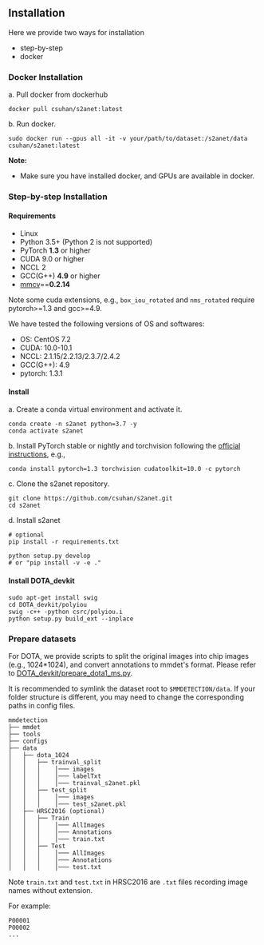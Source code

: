 ## Installation

Here we provide two ways for installation
* step-by-step
* docker

### Docker Installation

a. Pull docker from dockerhub
```
docker pull csuhan/s2anet:latest
```

b. Run docker.
```
sudo docker run --gpus all -it -v your/path/to/dataset:/s2anet/data csuhan/s2anet:latest
```

**Note:**
* Make sure you have installed docker, and GPUs are available in docker.

### Step-by-step Installation

#### Requirements

- Linux
- Python 3.5+ (Python 2 is not supported)
- PyTorch **1.3** or higher
- CUDA 9.0 or higher
- NCCL 2
- GCC(G++) **4.9** or higher
- [mmcv](https://github.com/open-mmlab/mmcv)==**0.2.14**

Note some cuda extensions, e.g., ```box_iou_rotated``` and ```nms_rotated``` require pytorch>=1.3 and gcc>=4.9.

We have tested the following versions of OS and softwares:

- OS:  CentOS 7.2
- CUDA: 10.0-10.1
- NCCL: 2.1.15/2.2.13/2.3.7/2.4.2
- GCC(G++): 4.9
- pytorch: 1.3.1

#### Install

a. Create a conda virtual environment and activate it.

```shell
conda create -n s2anet python=3.7 -y
conda activate s2anet
```

b. Install PyTorch stable or nightly and torchvision following the [official instructions](https://pytorch.org/), e.g.,

```shell
conda install pytorch=1.3 torchvision cudatoolkit=10.0 -c pytorch
```

c. Clone the s2anet repository.

```shell
git clone https://github.com/csuhan/s2anet.git
cd s2anet
```

d. Install s2anet

```shell
# optional
pip install -r requirements.txt

python setup.py develop
# or "pip install -v -e ."
```

#### Install DOTA_devkit
```
sudo apt-get install swig
cd DOTA_devkit/polyiou
swig -c++ -python csrc/polyiou.i
python setup.py build_ext --inplace
```

### Prepare datasets

For DOTA, we provide scripts to split the original images into chip images (e.g., 1024*1024), and convert annotations to mmdet's format. Please refer to [DOTA_devkit/prepare_dota1_ms.py](../DOTA_devkit/prepare_dota1_ms.py).

It is recommended to symlink the dataset root to `$MMDETECTION/data`.
If your folder structure is different, you may need to change the corresponding paths in config files.

```
mmdetection
├── mmdet
├── tools
├── configs
├── data
│   ├── dota_1024
│   │   ├── trainval_split
│   │   │    │─── images
│   │   │    │─── labelTxt
│   │   │    │─── trainval_s2anet.pkl
│   │   ├── test_split
│   │   │    │─── images
│   │   │    │─── test_s2anet.pkl
│   ├── HRSC2016 (optional)
│   │   ├── Train
│   │   │    │─── AllImages
│   │   │    │─── Annotations
│   │   │    │─── train.txt
│   │   ├── Test
│   │   │    │─── AllImages
│   │   │    │─── Annotations
│   │   │    │─── test.txt
```

Note `train.txt` and `test.txt` in HRSC2016 are `.txt` files recording image names without extension.

For example:
```
P00001
P00002
...
```
